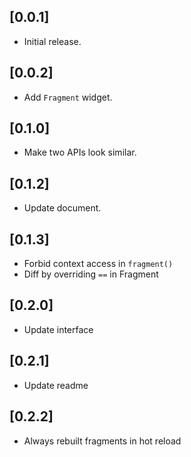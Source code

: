 ## [0.0.1] 

* Initial release.

## [0.0.2] 

* Add `Fragment` widget.

## [0.1.0]

* Make two APIs look similar.

## [0.1.2]

* Update document.

## [0.1.3]

* Forbid context access in `fragment()`
* Diff by overriding `==` in Fragment 

## [0.2.0]

* Update interface

## [0.2.1]

* Update readme

## [0.2.2]

* Always rebuilt fragments in hot reload